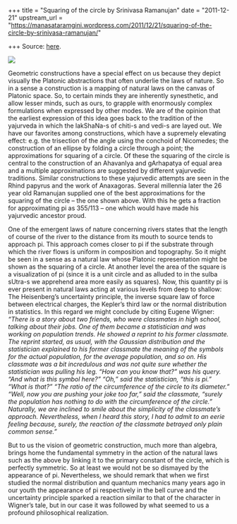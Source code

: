 +++
title = "Squaring of the circle by Srinivasa Ramanujan"
date = "2011-12-21"
upstream_url = "https://manasataramgini.wordpress.com/2011/12/21/squaring-of-the-circle-by-srinivasa-ramanujan/"

+++
Source: [here](https://manasataramgini.wordpress.com/2011/12/21/squaring-of-the-circle-by-srinivasa-ramanujan/).

[![](https://lh6.googleusercontent.com/-Hwk9xyvIQA0/TvGRx5OZJzI/AAAAAAAACUo/Jkc33wxOAGw/s400/ramanujam.png)](https://picasaweb.google.com/lh/photo/E5aCuEwBdE6ig15rleHMedMTjNZETYmyPJy0liipFm0?feat=embedwebsite)

Geometric constructions have a special effect on us because they depict
visually the Platonic abstractions that often underlie the laws of
nature. So in a sense a construction is a mapping of natural laws on the
canvas of Platonic space. So, to certain minds they are inherently
synesthetic, and allow lesser minds, such as ours, to grapple with
enormously complex formulations when expressed by other modes. We are of
the opinion that the earliest expression of this idea goes back to the
tradition of the yajurveda in which the lakShaNa-s of chiti-s and vedi-s
are layed out. We have our favorites among constructions, which have a
supremely elevating effect: e.g. the trisection of the angle using the
conchoid of Nicomedes; the construction of an ellipse by folding a
circle through a point; the approximations for squaring of a circle. Of
these the squaring of the circle is central to the construction of an
AhavanIya and gArhapatya of equal area and a multiple approximations are
suggested by different yajurvedic traditions. Similar constructions to
these yajurvedic attempts are seen in the Rhind papyrus and the work of
Anaxagoras. Several millennia later the 26 year old Ramanujan supplied
one of the best approximations for the squaring of the circle – the one
shown above. With this he gets a fraction for approximating pi as
355/113 – one which would have made his yajurvedic ancestor proud.

One of the emergent laws of nature concerning rivers states that the
length of course of the river to the distance from its mouth to source
tends to approach pi. This approach comes closer to pi if the substrate
through which the river flows is uniform in composition and topography.
So it might be seen in a sense as a natural law whose Platonic
representation might be shown as the squaring of a circle. At another
level the area of the square is a visualization of pi (since it is a
unit circle and as alluded to in the sulba sUtra-s we apprehend area
more easily as squares). Now, this quantity pi is ever present in
natural laws acting at various levels from deep to shallow: The
Heisenberg’s uncertainty principle, the inverse square law of force
between electrical charges, the Kepler’s third law or the normal
distribution in statistics. In this regard we might conclude by citing
Eugene Wigner:  
*“There is a story about two friends, who were classmates in high
school, talking about their jobs. One of them became a statistician and
was working on population trends. He showed a reprint to his former
classmate. The reprint started, as usual, with the Gaussian distribution
and the statistician explained to his former classmate the meaning of
the symbols for the actual population, for the average population, and
so on. His classmate was a bit incredulous and was not quite sure
whether the statistician was pulling his leg. “How can you know that?”
was his query. “And what is this symbol here?” “Oh,” said the
statistician, “this is pi.” “What is that?” “The ratio of the
circumference of the circle to its diameter.” “Well, now you are pushing
your joke too far,” said the classmate, “surely the population has
nothing to do with the circumference of the circle.” Naturally, we are
inclined to smile about the simplicity of the classmate’s approach.
Nevertheless, when I heard this story, I had to admit to an eerie
feeling because, surely, the reaction of the classmate betrayed only
plain common sense.”*

But to us the vision of geometric construction, much more than algebra,
brings home the fundamental symmetry in the action of the natural laws
such as the above by linking it to the primary constant of the circle,
which is perfectly symmetric. So at least we would not be so dismayed by
the appearance of pi. Nevertheless, we should remark that when we first
studied the normal distribution and quantum mechanics many years ago in
our youth the appearance of pi respectively in the bell curve and the
uncertainty principle sparked a reaction similar to that of the
character in Wigner’s tale, but in our case it was followed by what
seemed to us a profound philosophical realization.

